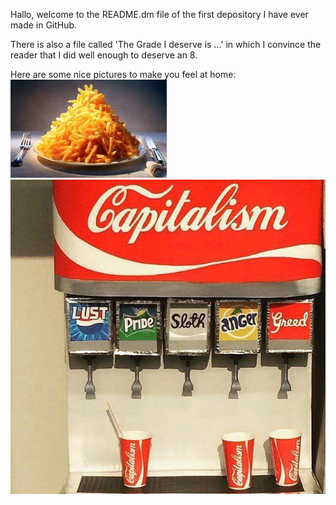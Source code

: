 Hallo, welcome to the README.dm file of the first depository I have ever made in GitHub.

There is also a file called 'The Grade I deserve is ...' in which I convince the reader that I did well enough to deserve an 8.

Here are some nice pictures to make you feel at home:
![Plaatje](plaatje.jpg)
![capitalismcoke](capitalism.jpg)
